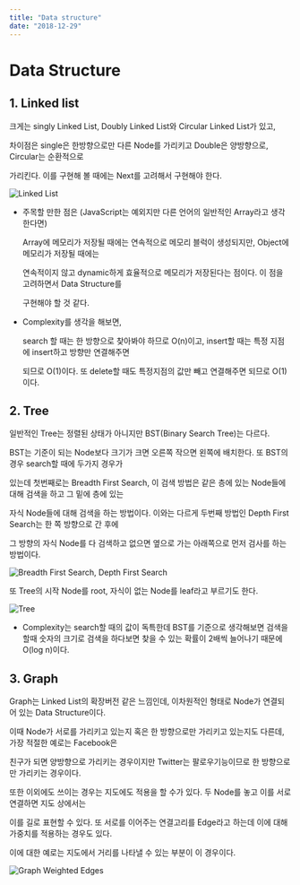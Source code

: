 ```yaml
---
title: "Data structure"
date: "2018-12-29"
---
```


# Data Structure

## 1. Linked list 

크게는 singly Linked List, Doubly Linked List와 Circular Linked List가 있고, 

차이점은 single은 한방향으로만 다른 Node를 가리키고 Double은 양방향으로, Circular는 순환적으로

가리킨다. 이를 구현해 볼 때에는 Next를 고려해서 구현해야 한다.

![Linked List](https://eeenthusiast.com//wp-content/uploads/2017/05/link-listmycomputerscience.net_.png)

- 주목할 만한 점은 (JavaScript는 예외지만 다른 언어의 일반적인 Array라고 생각한다면) 

  Array에 메모리가 저장될 때에는 연속적으로 메모리 블럭이 생성되지만, Object에 메모리가 저장될 때에는 

  연속적이지 않고 dynamic하게 효율적으로 메모리가 저장된다는 점이다. 이 점을 고려하면서 Data Structure를 

  구현해야 할 것 같다.

- Complexity를 생각을 해보면,

  search 할 때는 한 방향으로 찾아봐야 하므로 O(n)이고, insert할 때는 특정 지점에 insert하고 방향만 연결해주면 

  되므로 O(1)이다. 또 delete할 때도 특정지점의 값만 빼고 연결해주면 되므로 O(1)이다.

## 2. Tree

 일반적인 Tree는 정렬된 상태가 아니지만 BST(Binary Search Tree)는 다르다.

BST는 기준이 되는 Node보다 크기가 크면 오른쪽 작으면 왼쪽에 배치한다. 또 BST의 경우 search할 때에 두가지 경우가

있는데 첫번째로는 Breadth First Search, 이 검색 방법은 같은 층에 있는 Node들에 대해 검색을 하고 그 밑에 층에 있는 

자식 Node들에 대해 검색을 하는 방법이다. 이와는 다르게 두번째 방법인 Depth First Search는 한 쪽 방향으로 간 후에 

그 방향의 자식 Node를 다 검색하고 없으면 옆으로 가는 아래쪽으로 먼저 검사를 하는 방법이다. 

![Breadth First Search, Depth First Search](http://mishadoff.com/images/dfs/binary_tree_search.png)

또 Tree의 시작 Node를 root, 자식이 없는 Node를 leaf라고 부르기도 한다.

![Tree](https://koenig-media.raywenderlich.com/uploads/2016/07/BinaryTree.png)

- Complexity는 search할 때의 값이 독특한데 BST를 기준으로 생각해보면 검색을 할때 숫자의 크기로 검색을 하다보면 찾을 수 있는 확률이 2배씩 늘어나기 때문에 O(log n)이다.  

## 3. Graph

Graph는 Linked List의 확장버전 같은 느낌인데, 이차원적인 형태로 Node가 연결되어 있는 Data Structure이다.

이때 Node가 서로를 가리키고 있는지 혹은 한 방향으로만 가리키고 있는지도 다른데, 가장 적절한 예로는 Facebook은

친구가 되면 양방향으로 가리키는 경우이지만 Twitter는 팔로우기능이므로 한 방향으로만 가리키는 경우이다.

또한 이외에도 쓰이는 경우는 지도에도 적용을 할 수가 있다.  두 Node를 놓고 이를 서로 연결하면 지도 상에서는 

이를 길로 표현할 수 있다. 또 서로를 이어주는 연결고리를 Edge라고 하는데 이에 대해 가중치를 적용하는 경우도 있다. 

이에 대한 예로는 지도에서 거리를 나타낼 수 있는 부분이 이 경우이다. 

![Graph Weighted Edges](http://somethingk.com/main/wp-content/uploads/2017/06/CPT-Graphs-directed-weighted-ex1.svg_.png)

